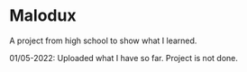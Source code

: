 # Malodux
A project from high school to show what I learned.

01/05-2022:
  Uploaded what I have so far.
  Project is not done.
